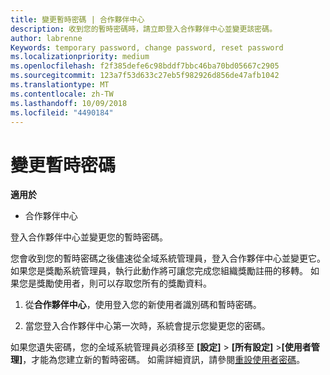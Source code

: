 ```yaml
---
title: 變更暫時密碼 | 合作夥伴中心
description: 收到您的暫時密碼時，請立即登入合作夥伴中心並變更該密碼。
author: labrenne
Keywords: temporary password, change password, reset password
ms.localizationpriority: medium
ms.openlocfilehash: f2f385defe6c98bddf7bbc46ba70bd05667c2905
ms.sourcegitcommit: 123a7f53d633c27eb5f982926d856de47afb1042
ms.translationtype: MT
ms.contentlocale: zh-TW
ms.lasthandoff: 10/09/2018
ms.locfileid: "4490184"
---
```

# <a name="change-your-temporary-password"></a>變更暫時密碼

**適用於**

-  合作夥伴中心

登入合作夥伴中心並變更您的暫時密碼。

您會收到您的暫時密碼之後儘速從全域系統管理員，登入合作夥伴中心並變更它。 如果您是獎勵系統管理員，執行此動作將可讓您完成您組織獎勵註冊的移轉。 如果您是獎勵使用者，則可以存取您所有的獎勵資料。

1.  從**合作夥伴中心**，使用登入您的新使用者識別碼和暫時密碼。

2.  當您登入合作夥伴中心第一次時，系統會提示您變更您的密碼。

如果您遺失密碼，您的全域系統管理員必須移至 **\[設定\]** > **\[所有設定\]** >**\[使用者管理\]**，才能為您建立新的暫時密碼。
如需詳細資訊，請參閱[重設使用者密碼](reset-a-user-password.md)。


 

 



